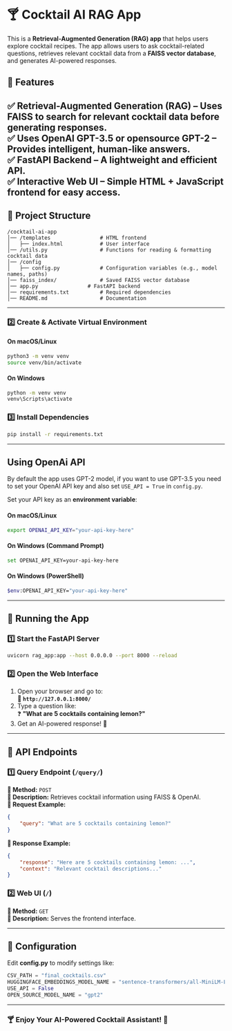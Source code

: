 # **🍸 Cocktail AI RAG App**
This is a **Retrieval-Augmented Generation (RAG) app** that helps users explore cocktail recipes. The app allows users to ask cocktail-related questions, retrieves relevant cocktail data from a **FAISS vector database**, and generates AI-powered responses.

## **🚀 Features**
✅ **Retrieval-Augmented Generation (RAG)** – Uses FAISS to search for relevant cocktail data before generating responses.  
✅ **Uses OpenAI GPT-3.5 or opensource GPT-2** – Provides intelligent, human-like answers.  
✅ **FastAPI Backend** – A lightweight and efficient API.  
✅ **Interactive Web UI** – Simple HTML + JavaScript frontend for easy access.
---

## **📌 Project Structure**
```
/cocktail-ai-app
│── /templates                # HTML frontend
│   ├── index.html            # User interface
│── /utils.py                 # Functions for reading & formatting cocktail data
│── /config
│   ├── config.py             # Configuration variables (e.g., model names, paths)
│── faiss_index/              # Saved FAISS vector database
│── app.py                # FastAPI backend
│── requirements.txt          # Required dependencies
│── README.md                 # Documentation
```

---

### **2️⃣ Create & Activate Virtual Environment**
#### **On macOS/Linux**
```sh
python3 -m venv venv
source venv/bin/activate
```
#### **On Windows**
```sh
python -m venv venv
venv\Scripts\activate
```

### **3️⃣ Install Dependencies**
```sh
pip install -r requirements.txt
```

---

## **Using OpenAi API**
By default the app uses GPT-2 model, if you want to use GPT-3.5 you need to set your OpenAI API key and also set 
```USE_API = True``` in ```config.py```.

Set your API key as an **environment variable**:

#### **On macOS/Linux**
```sh
export OPENAI_API_KEY="your-api-key-here"
```
#### **On Windows (Command Prompt)**
```sh
set OPENAI_API_KEY=your-api-key-here
```
#### **On Windows (PowerShell)**
```sh
$env:OPENAI_API_KEY="your-api-key-here"
```

---

## **🚀 Running the App**
### **1️⃣ Start the FastAPI Server**
```sh
uvicorn rag_app:app --host 0.0.0.0 --port 8000 --reload
```

### **2️⃣ Open the Web Interface**
1. Open your browser and go to:  
   **📌 `http://127.0.0.1:8000/`**
2. Type a question like:  
   ❓ **"What are 5 cocktails containing lemon?"**  
3. Get an AI-powered response! 🎉

---

## **📡 API Endpoints**
### **1️⃣ Query Endpoint (`/query/`)**
**🔹 Method:** `POST`  
**🔹 Description:** Retrieves cocktail information using FAISS & OpenAI.  
**🔹 Request Example:**
```json
{
    "query": "What are 5 cocktails containing lemon?"
}
```
**🔹 Response Example:**
```json
{
    "response": "Here are 5 cocktails containing lemon: ...",
    "context": "Relevant cocktail descriptions..."
}
```

### **2️⃣ Web UI (`/`)**
**🔹 Method:** `GET`  
**🔹 Description:** Serves the frontend interface.

---

## **🔧 Configuration**
Edit **config.py** to modify settings like:
```python
CSV_PATH = "final_cocktails.csv"
HUGGINGFACE_EMBEDDINGS_MODEL_NAME = "sentence-transformers/all-MiniLM-L6-v2"
USE_API = False
OPEN_SOURCE_MODEL_NAME = "gpt2"
```

---

### **🍸 Enjoy Your AI-Powered Cocktail Assistant! 🚀**